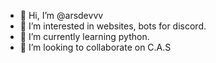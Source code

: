 - 👋 Hi, I’m @arsdevvv
- 👀 I’m interested in websites, bots for discord.
- 🌱 I’m currently learning python.
- 💞️ I’m looking to collaborate on C.A.S

